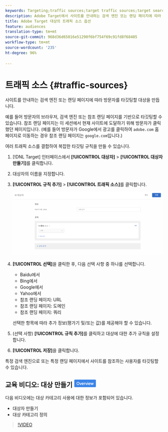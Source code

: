 ```yaml
---
keywords: Targeting;traffic sources;target traffic sources;target search engine;search engine;landing page;target landing page;referring landing page
description: Adobe Target에서 사이트를 안내하는 검색 엔진 또는 랜딩 페이지에 따라 방문자를 타깃팅할 대상을 만듭니다.
title: Adobe Target 대상의 트래픽 소스 옵션
feature: audiences
translation-type: tm+mt
source-git-commit: 968d36d65016e51290f6bf754f69c91fd8f68405
workflow-type: tm+mt
source-wordcount: '235'
ht-degree: 96%

---
```



# 트래픽 소스 {#traffic-sources}

사이트를 안내하는 검색 엔진 또는 랜딩 페이지에 따라 방문자를 타깃팅할 대상을 만듭니다.

예를 들어 방문자의 브라우저, 검색 엔진 또는 참조 랜딩 페이지를 기반으로 타깃팅할 수 있습니다. 참조 랜딩 페이지는 이 세션에서 현재 사이트에 도달하기 위해 방문자가 클릭했던 페이지입니다. (예를 들어 방문자가 Google에서 광고를 클릭하여 `adobe.com` 홈페이지로 이동하는 경우 참조 랜딩 페이지는 `google.com`입니다.)

여러 트래픽 소스를 결합하여 복잡한 타깃팅 규칙을 만들 수 있습니다.

1. [!DNL Target] 인터페이스에서 **[!UICONTROL 대상자]** > **[!UICONTROL 대상자 만들기]**&#x200B;를 클릭합니다.
1. 대상자의 이름을 지정합니다.
1. **[!UICONTROL 규칙 추가]** > **[!UICONTROL 트래픽 소스]**&#x200B;를 클릭합니다.

   ![](assets/target_traffic_source.png)

1. **[!UICONTROL 선택]**&#x200B;을 클릭한 후, 다음 선택 사항 중 하나를 선택합니다.

   * Baidu에서
   * Bing에서
   * Google에서
   * Yahoo에서
   * 참조 랜딩 페이지: URL
   * 참조 랜딩 페이지: 도메인
   * 참조 랜딩 페이지: 쿼리

   선택한 항목에 따라 추가 정보(평가기 및/또는 값)를 제공해야 할 수 있습니다.

1. (선택 사항) **[!UICONTROL 규칙 추가]**&#x200B;를 클릭하고 대상에 대한 추가 규칙을 설정합니다.
1. **[!UICONTROL 저장]**&#x200B;을 클릭합니다.

특정 검색 엔진으로 또는 특정 랜딩 페이지에서 사이트를 참조하는 사용자를 타깃팅할 수 있습니다.

## 교육 비디오: 대상 만들기 ![개요 배지](/help/assets/overview.png)

다음 비디오에는 대상 카테고리 사용에 대한 정보가 포함되어 있습니다.

* 대상자 만들기
* 대상 카테고리 정의

>[!VIDEO](https://video.tv.adobe.com/v/17392)
